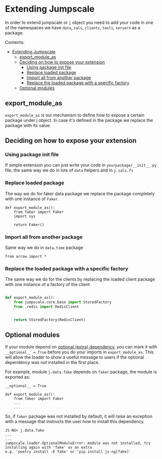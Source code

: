 # Extending Jumpscale
In order to extend jumpscale or `j` object you need to add your code in one of the namespaces we have `data`, `sals`, `clients`, `tools`, `servers` as a package.

Contents:

- [Extending Jumpscale](#extending-jumpscale)
  - [export_module_as](#export_module_as)
  - [Deciding on how to expose your extension](#deciding-on-how-to-expose-your-extension)
    - [Using package init file](#using-package-init-file)
    - [Replace loaded package](#replace-loaded-package)
    - [Import all from another package](#import-all-from-another-package)
    - [Replace the loaded package with a specific factory](#replace-the-loaded-package-with-a-specific-factory)
  - [Optional modules](#optional-modules)


## export_module_as

`export_module_as` is our mechanism to define how to expose a certain package under j object. In case it's defined in the package we replace the package with its value.


## Deciding on how to expose your extension

### Using package init file
If simple extension you can just write your code in `yourpackage/__init__.py` file, the same way we do in lots of `data` helpers and in `j.sals.fs`

### Replace loaded package

The way we do for faker data package we replace the package completely with one instance of `Faker`.
```
def export_module_as():
    from faker import Faker
    import sys

    return Faker()
```

### Import all from another package
Same way we do in `data.time` package

```
from arrow import *
```

### Replace the loaded package with a specific factory
The same way we do for the clients by replacing the loaded client package with one instance of a factory of the client

```python

def export_module_as():
    from jumpscale.core.base import StoredFactory
    from .redis import RedisClient


    return StoredFactory(RedisClient)

```

## Optional modules

If your module depend on [optional (extra) dependency](https://python-poetry.org/docs/pyproject/#extras), you can mark it with `__optional__ = True` before you do your imports in `export_module_as`. This will allow the loader to show a useful message to users if the optional dependency was not installed in the first place.

For example, module `j.data.fake` depends on `faker` package, the module is exported as:

```
__optional__ = True

def export_module_as():
    from faker import Faker
    ...
    ...
```

So, if `faker` package was not installed by default, it will raise an exception with a message that instructs the user how to install this dependency.

```
JS-NG> j.data.fake
...
...
jumpscale.loader.OptionalModuleError: module was not installed, try installing again with 'fake' as an extra
e.g. 'poetry install -E fake' or 'pip install js-ng[fake]'
```

